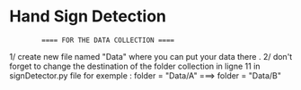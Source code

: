 # Hand Sign Detection


            ==== FOR THE DATA COLLECTION ====
            
1/ create new file named "Data" where you can put your data there .
2/ don't forget to change the destination of the folder collection in ligne 11 in signDetector.py file
for exemple : 
folder = "Data/A" ===>  folder = "Data/B"
